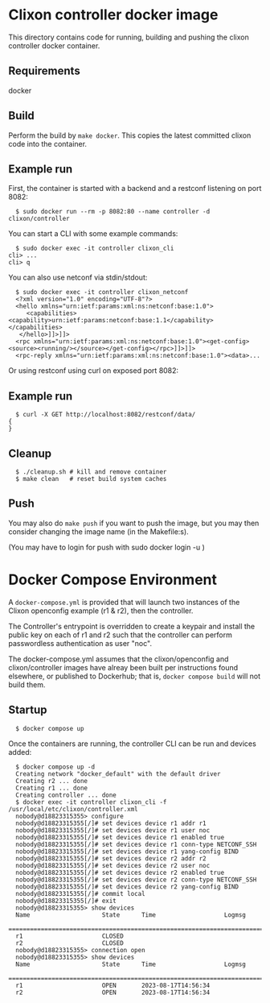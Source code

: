 # Clixon controller docker image

This directory contains code for running, building and pushing the clixon
controller docker container. 

## Requirements

docker

## Build

Perform the build by `make docker`. This copies the latest committed clixon code into the container.

## Example run

First, the container is started with a backend and a restconf listening on port 8082:
```
  $ sudo docker run --rm -p 8082:80 --name controller -d clixon/controller
```

You can start a CLI with some example commands:
```
  $ sudo docker exec -it controller clixon_cli
cli> ...
cli> q   
```

You can also use netconf via stdin/stdout:
```
  $ sudo docker exec -it controller clixon_netconf
  <?xml version="1.0" encoding="UTF-8"?>
  <hello xmlns="urn:ietf:params:xml:ns:netconf:base:1.0">
     <capabilities><capability>urn:ietf:params:netconf:base:1.1</capability></capabilities>
   </hello>]]>]]>
  <rpc xmlns="urn:ietf:params:xml:ns:netconf:base:1.0"><get-config><source><running/></source></get-config></rpc>]]>]]>
  <rpc-reply xmlns="urn:ietf:params:xml:ns:netconf:base:1.0"><data>...
```

Or using restconf using curl on exposed port 8082:
## Example run
```
  $ curl -X GET http://localhost:8082/restconf/data/
{
}
```

## Cleanup

```
  $ ./cleanup.sh # kill and remove container
  $ make clean   # reset build system caches
```

## Push

You may also do `make push` if you want to push the image, but you may then consider changing the image name (in the Makefile:s).

(You may have to login for push with sudo docker login -u <username>)

# Docker Compose Environment

A `docker-compose.yml` is provided that will launch two instances of the Clixon openconfig example (r1 & r2), then the controller.

The Controller's entrypoint is overridden to create a keypair and install the public key on each of r1 and r2 such that the controller can perform passwordless authentication as user "noc".

The docker-compose.yml assumes that the clixon/openconfig and clixon/controller images have alreay been built per instructions found elsewhere, or published to Dockerhub; that is, `docker compose build` will not build them.

## Startup

```
  $ docker compose up
```

Once the containers are running, the controller CLI can be run and devices added:

```
  $ docker compose up -d
  Creating network "docker_default" with the default driver
  Creating r2 ... done
  Creating r1 ... done
  Creating controller ... done
  $ docker exec -it controller clixon_cli -f /usr/local/etc/clixon/controller.xml
  nobody@d18823315355> configure
  nobody@d18823315355[/]# set devices device r1 addr r1
  nobody@d18823315355[/]# set devices device r1 user noc
  nobody@d18823315355[/]# set devices device r1 enabled true
  nobody@d18823315355[/]# set devices device r1 conn-type NETCONF_SSH
  nobody@d18823315355[/]# set devices device r1 yang-config BIND
  nobody@d18823315355[/]# set devices device r2 addr r2
  nobody@d18823315355[/]# set devices device r2 user noc
  nobody@d18823315355[/]# set devices device r2 enabled true
  nobody@d18823315355[/]# set devices device r2 conn-type NETCONF_SSH
  nobody@d18823315355[/]# set devices device r2 yang-config BIND
  nobody@d18823315355[/]# commit local
  nobody@d18823315355[/]# exit
  nobody@d18823315355> show devices
  Name                    State      Time                   Logmsg
  =======================================================================================
  r1                      CLOSED
  r2                      CLOSED
  nobody@d18823315355> connection open
  nobody@d18823315355> show devices
  Name                    State      Time                   Logmsg
  =======================================================================================
  r1                      OPEN       2023-08-17T14:56:34
  r2                      OPEN       2023-08-17T14:56:34
```
